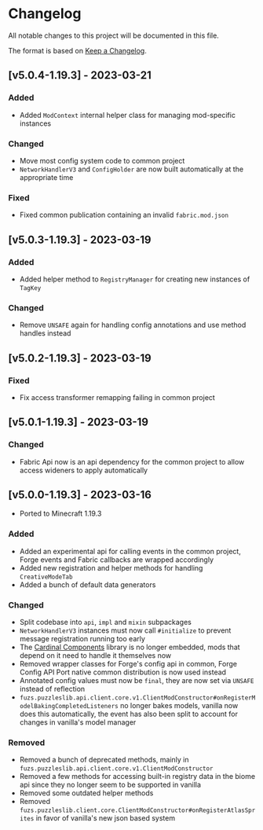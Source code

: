# Changelog
All notable changes to this project will be documented in this file.

The format is based on [Keep a Changelog].

## [v5.0.4-1.19.3] - 2023-03-21
### Added
- Added `ModContext` internal helper class for managing mod-specific instances
### Changed
- Move most config system code to common project
- `NetworkHandlerV3` and `ConfigHolder` are now built automatically at the appropriate time
### Fixed
- Fixed common publication containing an invalid `fabric.mod.json`

## [v5.0.3-1.19.3] - 2023-03-19
### Added
- Added helper method to `RegistryManager` for creating new instances of `TagKey`
### Changed
- Remove `UNSAFE` again for handling config annotations and use method handles instead

## [v5.0.2-1.19.3] - 2023-03-19
### Fixed
- Fix access transformer remapping failing in common project

## [v5.0.1-1.19.3] - 2023-03-19
### Changed
- Fabric Api now is an api dependency for the common project to allow access wideners to apply automatically

## [v5.0.0-1.19.3] - 2023-03-16
- Ported to Minecraft 1.19.3
### Added
- Added an experimental api for calling events in the common project, Forge events and Fabric callbacks are wrapped accordingly
- Added new registration and helper methods for handling `CreativeModeTab`
- Added a bunch of default data generators
### Changed
- Split codebase into `api`, `impl` and `mixin` subpackages
- `NetworkHandlerV3` instances must now call `#initialize` to prevent message registration running too early
- The [Cardinal Components](https://www.curseforge.com/minecraft/mc-mods/cardinal-components) library is no longer embedded, mods that depend on it need to handle it themselves now
- Removed wrapper classes for Forge's config api in common, Forge Config API Port native common distribution is now used instead
- Annotated config values must now be `final`, they are now set via `UNSAFE` instead of reflection
- `fuzs.puzzleslib.api.client.core.v1.ClientModConstructor#onRegisterModelBakingCompletedListeners` no longer bakes models, vanilla now does this automatically, the event has also been split to account for changes in vanilla's model manager
### Removed
- Removed a bunch of deprecated methods, mainly in `fuzs.puzzleslib.api.client.core.v1.ClientModConstructor`
- Removed a few methods for accessing built-in registry data in the biome api since they no longer seem to be supported in vanilla
- Removed some outdated helper methods
- Removed `fuzs.puzzleslib.client.core.ClientModConstructor#onRegisterAtlasSprites` in favor of vanilla's new json based system

[Keep a Changelog]: https://keepachangelog.com/en/1.0.0/

